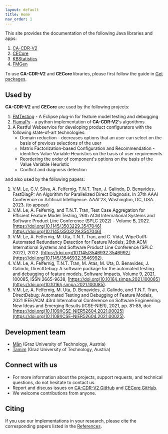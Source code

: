 ```yaml
---
layout: default
title: Home
nav_order: 1
---
```


This site provides the documentation of the following Java libraries and apps:

1. [CA-CDR-V2]
2. [CECore]
3. [KBStatistics]
4. [FMGen]

To use **CA-CDR-V2** and **CECore** libraries, please first follow the guide in [Get packages].

## Used by

**CA-CDR-V2** and **CECore** are used by the following projects:

1. [FMTesting] - A Eclipse plug-in for feature model testing and debugging
2. [FlamaPy] - a python implementation of **CA-CDR-V2**'s algorithms
3. A Restful Webservice for developing product configurators with the following state-of-art technologies:
    - Domain reduction - decreases options that an user can select on the basis of previous selections of the user
    - Matrix Factorization-based Configuration and Recommendation - identifies Value Variable Heuristics on the basis of user requirements
    - Reordering the order of component's options on the basis of the Value Variable Heuristic
    - Conflict and diagnosis detection

and also used by the following papers:

1. V.M. Le, C.V. Silva, A. Felfernig, T.N.T. Tran, J. Galindo, D. Benavides. FastDiagP: An Algorithm for Parallelized Direct Diagnosis. In 37th AAAI Conference on Artificial Intelligence. AAAI’23, Washington, DC, USA. 2023. (to appear)
2. V.M. Le, A. Felfernig, and T.N.T. Tran, Test Case Aggregation for Efficient Feature Model Testing, 26th ACM International Systems and Software Product Line Conference (SPLC 2022) - Volume B, 2022. [https://doi.org/10.1145/3503229.3547046](https://doi.org/10.1145/3503229.3547046)
3. V.M. Le, A. Felfernig, M. Uta, T.N.T. Tran, and C. Vidal, WipeOutR: Automated Redundancy Detection for Feature Models, 26th ACM International Systems and Software Product Line Conference (SPLC 2022), 2022. [https://doi.org/10.1145/3546932.3546992](https://doi.org/10.1145/3546932.3546992).
4. V.M. Le, A. Felfernig, T.N.T. Tran, M. Atas, M. Uta, D. Benavides, J. Galindo, DirectDebug: A software package for the automated testing and debugging of feature models, Software Impacts, Volume 9, 2021, 100085, ISSN 2665-9638, [https://doi.org/10.1016/j.simpa.2021.100085](https://doi.org/10.1016/j.simpa.2021.100085).
5. V.M. Le, A. Felfernig, M. Uta, D. Benavides, J. Galindo, and T.N.T. Tran, DirectDebug: Automated Testing and Debugging of Feature Models, 2021 IEEE/ACM 43rd International Conference on Software Engineering: New Ideas and Emerging Results (ICSE-NIER), 2021, pp. 81-85, doi: [https://doi.org/10.1109/ICSE-NIER52604.2021.00025](https://doi.org/10.1109/ICSE-NIER52604.2021.00025).

## Development team

- [Mẫn] (Graz University of Technology, Austria)
- [Tamim] (Graz University of Technology, Austria)

## Connect with us

- For more information about the projects, support requests, and technical questions, do not hesitate to contact us.
- Report and discuss issues on [CA-CDR-V2 GitHub] and [CECore GitHub].
- We welcome contributions from anyone.

## Citing

If you use our implementations in your research,
please cite the corresponding papers listed in the [References].

<!-- Links  -->
[CA-CDR-V2]: ca-cdr-v2
[CECore]: ce-core
[KBStatistics]: kbstatistics
[FMGen]: fm-gen
[Get packages]: get_packages
[Mẫn]: https://github.com/manleviet
[Tamim]: https://github.com/taburg
[CA-CDR-V2 GitHub]: https://github.com/manleviet/CA-CDR-V2/issues
[CECore GitHub]: https://github.com/manleviet/CECore/issues
[References]: /docs/references
[FMTesting]: https://github.com/AIG-ist-tugraz/FMTesting
[FlamaPy]: https://flamapy.github.io